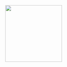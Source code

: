 <img src="https://github-readme-stats.vercel.app/api?username=vomw&count_private=true&show_icons=true&include_all_commits=true&hide_rank=false&hide_title=false&theme=ambient_gradient&card_width=300" align="center" idth=460 height=180/>

